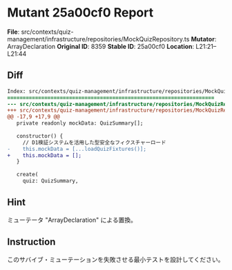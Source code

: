 # Mutant 25a00cf0 Report

**File**: src/contexts/quiz-management/infrastructure/repositories/MockQuizRepository.ts
**Mutator**: ArrayDeclaration
**Original ID**: 8359
**Stable ID**: 25a00cf0
**Location**: L21:21–L21:44

## Diff

```diff
Index: src/contexts/quiz-management/infrastructure/repositories/MockQuizRepository.ts
===================================================================
--- src/contexts/quiz-management/infrastructure/repositories/MockQuizRepository.ts	original
+++ src/contexts/quiz-management/infrastructure/repositories/MockQuizRepository.ts	mutated #8359
@@ -17,9 +17,9 @@
   private readonly mockData: QuizSummary[];
 
   constructor() {
     // D1検証システムを活用した型安全なフィクスチャーロード
-    this.mockData = [...loadQuizFixtures()];
+    this.mockData = [];
   }
 
   create(
     quiz: QuizSummary,
```

## Hint

ミューテータ "ArrayDeclaration" による置換。

## Instruction

このサバイブ・ミューテーションを失敗させる最小テストを設計してください。
